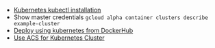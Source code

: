 - [Kubernetes kubectl installation](https://code.google.com/p/google-cloud-sdk/issues/detail?id=336#c8)
- Show master credentials `gcloud alpha container clusters describe example-cluster`
- [Deploy using kubernetes from DockerHub](http://blog.wercker.com/deploying-a-microservice-to-kubernetes)
- [Use ACS for Kubernetes Cluster](https://medium.com/devoops-and-universe/your-very-own-kubernetes-cluster-on-azure-acs-9ea758dcf100#.no84wrys5)
